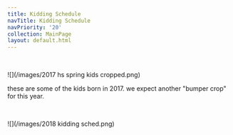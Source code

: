 ```yaml
---
title: Kidding Schedule
navTitle: Kidding Schedule
navPriority: '20'
collection: MainPage
layout: default.html
---
```

<br />

![](/images/2017 hs spring kids cropped.png)

these are some of the kids born in 2017. we expect another "bumper crop" for this year.

<br />

![](/images/2018 kidding sched.png)
